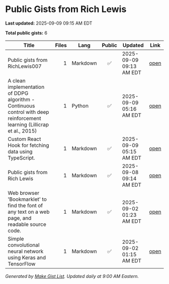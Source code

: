 # Public Gists from Rich Lewis

**Last updated:** 2025-09-09 09:15 AM EDT

**Total public gists:** 6

| Title | Files | Lang | Public | Updated | Link |
|---|---:|---|:---:|---|---|
| Public gists from RichLewis007 | 1 | Markdown | ✅ | 2025-09-09 09:13 AM EDT | [open](https://gist.github.com/RichLewis007/f6a5ac7dc21ddd2732fbba2dcb595204) |
| A clean implementation of DDPG algorithm - Continuous control with deep reinforcement learning (Lillicrap et al., 2015) | 1 | Python | ✅ | 2025-09-09 05:16 AM EDT | [open](https://gist.github.com/RichLewis007/e17ee64d75a3310518a50b3109211284) |
| Custom React Hook for fetching data using TypeScript. | 1 | Markdown | ✅ | 2025-09-09 05:15 AM EDT | [open](https://gist.github.com/RichLewis007/94dc04cd0150766bff8cd23c984843c0) |
| Public gists from Rich Lewis | 1 | Markdown | ✅ | 2025-09-08 09:14 AM EDT | [open](https://gist.github.com/RichLewis007/ff9cf69eb83fc89dfb34f37111f821a6) |
| Web browser 'Bookmarklet' to find the font of any text on a web page, and readable source code. | 1 | Markdown | ✅ | 2025-09-02 01:23 AM EDT | [open](https://gist.github.com/RichLewis007/45384ad7d26361b85d8acbd2127a48fe) |
| Simple convolutional neural network using Keras and TensorFlow | 1 | Markdown | ✅ | 2025-09-02 01:15 AM EDT | [open](https://gist.github.com/RichLewis007/39c9c5bcf59037c030a84501212a0733) |

_Generated by [Make Gist List](https://github.com/RichLewis007/Make-Gist-List). Updated daily at 9:00 AM Eastern._

